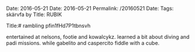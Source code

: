 Date: 2016-05-21
Date: 2016-05-21
Permalink: /20160521
Date: 
Tags: skärvfa by
Title: RUBIK
  
Title:# rambling pfin1fHd7P1tbnsvh  
  
entertained at nelsons, footie and kowalcykz. learned a bit about diving and padi missions. while gabelito and caspercito fiddle with a cube.  
